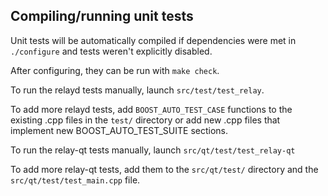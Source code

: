 Compiling/running unit tests
------------------------------------

Unit tests will be automatically compiled if dependencies were met in `./configure`
and tests weren't explicitly disabled.

After configuring, they can be run with `make check`.

To run the relayd tests manually, launch `src/test/test_relay`.

To add more relayd tests, add `BOOST_AUTO_TEST_CASE` functions to the existing
.cpp files in the `test/` directory or add new .cpp files that
implement new BOOST_AUTO_TEST_SUITE sections.

To run the relay-qt tests manually, launch `src/qt/test/test_relay-qt`

To add more relay-qt tests, add them to the `src/qt/test/` directory and
the `src/qt/test/test_main.cpp` file.
